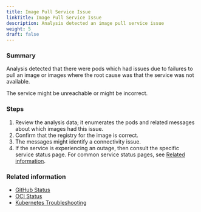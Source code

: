 ```yaml
---
title: Image Pull Service Issue
linkTitle: Image Pull Service Issue
description: Analysis detected an image pull service issue
weight: 5
draft: false
---
```


### Summary
Analysis detected that there were pods which had issues due to failures to pull an image or images where the root cause was that the service was not available.

The service might be unreachable or might be incorrect.

### Steps
1. Review the analysis data; it enumerates the pods and related messages about which images had this issue.
2. Confirm that the registry for the image is correct.
3. The messages might identify a connectivity issue.
4. If the service is experiencing an outage, then consult the specific service status page. For common service status pages, see [Related information](#related-information).

### Related information
* [GitHub Status](https://www.githubstatus.com/)
* [OCI Status](https://ocistatus.oraclecloud.com/)
* [Kubernetes Troubleshooting](https://kubernetes.io/docs/tasks/debug-application-cluster/troubleshooting/)
